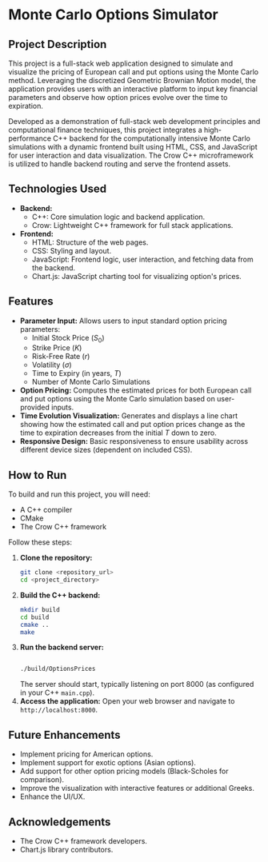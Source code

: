 # Monte Carlo Options Simulator

## Project Description

This project is a full-stack web application designed to simulate and visualize the pricing of European call and put options using the Monte Carlo method. Leveraging the discretized Geometric Brownian Motion model, the application provides users with an interactive platform to input key financial parameters and observe how option prices evolve over the time to expiration.

Developed as a demonstration of full-stack web development principles and computational finance techniques, this project integrates a high-performance C++ backend for the computationally intensive Monte Carlo simulations with a dynamic frontend built using HTML, CSS, and JavaScript for user interaction and data visualization. The Crow C++ microframework is utilized to handle backend routing and serve the frontend assets.

## Technologies Used

* **Backend:**
    * C++: Core simulation logic and backend application.
    * Crow: Lightweight C++ framework for full stack applications.
* **Frontend:**
    * HTML: Structure of the web pages.
    * CSS: Styling and layout.
    * JavaScript: Frontend logic, user interaction, and fetching data from the backend.
    * Chart.js: JavaScript charting tool for visualizing option's prices.

## Features

* **Parameter Input:** Allows users to input standard option pricing parameters:
    * Initial Stock Price ($S_0$)
    * Strike Price ($K$)
    * Risk-Free Rate ($r$)
    * Volatility ($\sigma$)
    * Time to Expiry (in years, $T$)
    * Number of Monte Carlo Simulations
* **Option Pricing:** Computes the estimated prices for both European call and put options using the Monte Carlo simulation based on user-provided inputs.
* **Time Evolution Visualization:** Generates and displays a line chart showing how the estimated call and put option prices change as the time to expiration decreases from the initial $T$ down to zero.
* **Responsive Design:** Basic responsiveness to ensure usability across different device sizes (dependent on included CSS).

## How to Run

To build and run this project, you will need:

* A C++ compiler
* CMake
* The Crow C++ framework

Follow these steps:

1.  **Clone the repository:**
    ```bash
    git clone <repository_url>
    cd <project_directory>
    ```
2.  **Build the C++ backend:**
    ```bash
    mkdir build
    cd build
    cmake ..
    make
    ```
3.  **Run the backend server:**
    ```bash

    ./build/OptionsPrices
    ```
    The server should start, typically listening on port 8000 (as configured in your C++ `main.cpp`).
4.  **Access the application:** Open your web browser and navigate to `http://localhost:8000`.

## Future Enhancements

* Implement pricing for American options.
* Implement support for exotic options (Asian options).
* Add support for other option pricing models (Black-Scholes for comparison).
* Improve the visualization with interactive features or additional Greeks.
* Enhance the UI/UX.

## Acknowledgements

* The Crow C++ framework developers.
* Chart.js library contributors.
